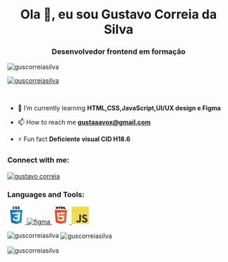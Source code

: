 <h1 align="center">Ola 👋, eu sou Gustavo Correia da Silva</h1>
<h3 align="center">Desenvolvedor frontend em formação</h3>

<p align="left"> <img src="https://komarev.com/ghpvc/?username=guscorreiasilva&label=Profile%20views&color=0e75b6&style=flat" alt="guscorreiasilva" /> </p>

<p align="left"> <a href="https://github.com/ryo-ma/github-profile-trophy"><img src="https://github-profile-trophy.vercel.app/?username=guscorreiasilva" alt="guscorreiasilva" /></a> </p>

<p align="left"> <a href="https://twitter.com/" target="blank"><img src="https://img.shields.io/twitter/follow/?logo=twitter&style=for-the-badge" alt="" /></a> </p>

- 🌱 I’m currently learning **HTML,CSS,JavaScript,UI/UX design e Figma**

- 📫 How to reach me **gustaaavox@gmail.com**

- ⚡ Fun fact **Deficiente visual CID H18.6**

<h3 align="left">Connect with me:</h3>
<p align="left">
<a href="https://linkedin.com/in/gustavo correia" target="blank"><img align="center" src="https://raw.githubusercontent.com/rahuldkjain/github-profile-readme-generator/master/src/images/icons/Social/linked-in-alt.svg" alt="gustavo correia" height="30" width="40" /></a>
</p>

<h3 align="left">Languages and Tools:</h3>
<p align="left"> <a href="https://www.w3schools.com/css/" target="_blank" rel="noreferrer"> <img src="https://raw.githubusercontent.com/devicons/devicon/master/icons/css3/css3-original-wordmark.svg" alt="css3" width="40" height="40"/> </a> <a href="https://www.figma.com/" target="_blank" rel="noreferrer"> <img src="https://www.vectorlogo.zone/logos/figma/figma-icon.svg" alt="figma" width="40" height="40"/> </a> <a href="https://www.w3.org/html/" target="_blank" rel="noreferrer"> <img src="https://raw.githubusercontent.com/devicons/devicon/master/icons/html5/html5-original-wordmark.svg" alt="html5" width="40" height="40"/> </a> <a href="https://developer.mozilla.org/en-US/docs/Web/JavaScript" target="_blank" rel="noreferrer"> <img src="https://raw.githubusercontent.com/devicons/devicon/master/icons/javascript/javascript-original.svg" alt="javascript" width="40" height="40"/> </a> </p>

<p><img align="left" src="https://github-readme-stats.vercel.app/api/top-langs?username=guscorreiasilva&show_icons=true&locale=en&layout=compact" alt="guscorreiasilva" /></p>

<p>&nbsp;<img align="center" src="https://github-readme-stats.vercel.app/api?username=guscorreiasilva&show_icons=true&locale=en" alt="guscorreiasilva" /></p>

<p><img align="center" src="https://github-readme-streak-stats.herokuapp.com/?user=guscorreiasilva&" alt="guscorreiasilva" /></p>
